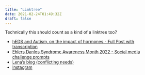 ```yaml
---
title: "Linktree"
date: 2021-02-24T01:49:32Z
draft: false
---
```


Technically this should count as a kind of a linktree too?

* [hEDS and Autism, on the impact of hormones - Full Post with transcription](https://boisei0.github.io/conflicting-needs/posts/heds-autism/)
* [Ehlers Danlos Syndrome Awareness Month 2022 - Social media challenge prompts](https://www.ehlers-danlos.com/may-awareness/social-media-challenge/)
* [Lena&rsquo;s blog (conflicting needs)](https://boisei0.github.io/conflicting-needs/)
* [Instagram](https://instagram.com/afelix0)
